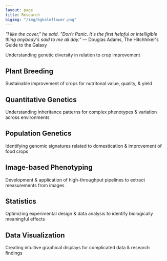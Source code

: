 ```yaml
---
layout: page
title: Research
bigimg: "/img/bgkaleflower.png"
---
```

_“I like the cover," he said. "Don't Panic. It's the first helpful or intelligible thing anybody's said to me all day.”_ ― Douglas Adams, The Hitchhiker's Guide to the Galaxy

Understanding genetic diversity in relation to crop improvement

## Plant Breeding
Sustainable improvement of crops for nutritonal value, quality, & yield  

## Quantitative Genetics
Understanding inheritance patterns for complex phenotypes & variation across environments  

## Population Genetics
Identifying genomic signatures related to domestication & improvement of food crops

## Image-based Phenotyping
Development & application of high-throughput pipelines to extract measurements from images

## Statistics
Optimizing experimental design & data analysis to identify biologically meaningful effects

## Data Visualization
Creating intuitive graphical displays for complicated data & research findings

